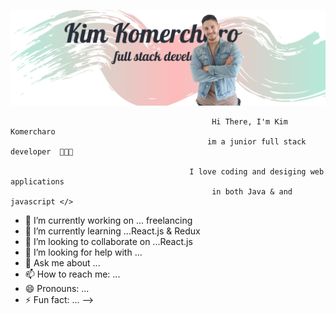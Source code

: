 
![](WebDevloper.png)


                                                       
                                                     
                                                 Hi There, I'm Kim Komercharo
                                                im a junior full stack developer  👨🏽‍💻 
                                                
                                            I love coding and desiging web applications
                                                 in both Java & and javascript </> 
                                                 
                                                




- 🔭 I’m currently working on ... freelancing
- 🌱 I’m currently learning ...React.js & Redux
- 👯 I’m looking to collaborate on ...React.js
- 🤔 I’m looking for help with ...
- 💬 Ask me about ...
- 📫 How to reach me: ...
- 😄 Pronouns: ...
- ⚡ Fun fact: ...
-->
